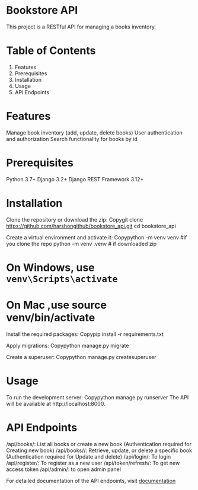 # Bookstore API
This project is a RESTful API for managing a books inventory.

# Table of Contents

1. Features
2. Prerequisites
3. Installation
4. Usage
5. API Endpoints

# Features

Manage book inventory (add, update, delete books)
User authentication and authorization
Search functionality for books by id

# Prerequisites

Python 3.7+
Django 3.2+
Django REST Framework 3.12+

# Installation

Clone the repository or download the zip:
Copygit clone https://github.com/harshongithub/bookstore_api.git
cd bookstore_api

Create a virtual environment and activate it:
Copypython -m venv venv #if you clone the repo
python -m venv .venv # if downloaded zip

# On Windows, use `venv\Scripts\activate`
# On Mac ,use source venv/bin/activate 

Install the required packages:
Copypip install -r requirements.txt

Apply migrations:
Copypython manage.py migrate

Create a superuser:
Copypython manage.py createsuperuser


# Usage

To run the development server:
Copypython manage.py runserver
The API will be available at http://localhost:8000.

# API Endpoints

/api/books/: List all books or create a new book (Authentication required for Creating new book)
/api/books/<id>/: Retrieve, update, or delete a specific book (Authentication required for Update and delete)
/api/login/: To login 
/api/register/: To register as a new user
/api/token/refresh/: To get new access token
/api/admin/: to open admin panel

For detailed documentation of the API endpoints, visit [documentation](https://documenter.getpostman.com/view/38144718/2sAXjRV9E1)

